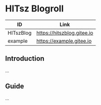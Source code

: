 # HITsz Blogroll

| ID        | Link                       |
| --------- | -------------------------  |
| HITszBlog | https://hitszblog.gitee.io |
| example   | https://example.gitee.io   |


## Introduction

...

## Guide

...
